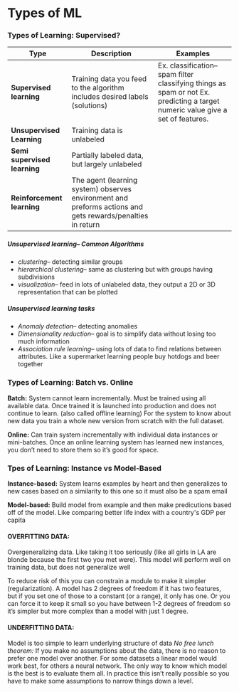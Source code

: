 # Types of ML
### Types of Learning: Supervised?
| Type | Description|Examples |
| --- | --- | --- |
| **Supervised learning** | Training data you feed to the algorithm includes desired labels (solutions) | Ex. classification– spam filter classifying things as spam or not  Ex. predicting a target numeric value give a set of features.
| **Unsupervised Learning** | Training data is unlabeled
| **Semi supervised learning** | Partially labeled data, but largely unlabeled
| **Reinforcement learning** | The agent (learning system) observes environment and preforms actions and gets rewards/penalties in return

##### Unsupervised learning– Common Algorithms
- *clustering*– detecting similar groups
- *hierarchical clustering*– same as clustering but with groups having subdivisions
- *visualization*– feed in lots of unlabeled data, they output a 2D or 3D representation that can be plotted
##### Unsupervised learning tasks
- *Anomaly detection*–  detecting anomalies
- *Dimensionality reduction*– goal is to simplify data without losing too much information
- *Association rule learning*– using lots of data to find relations between attributes. Like a supermarket learning people buy hotdogs and beer together 

### Types of Learning: Batch vs. Online
**Batch:** System cannot learn incrementally. Must be trained using all available data. Once trained it is launched into production and does not continue to learn.
(also called offline learning)
For the system to know about new data you train a whole new version from scratch with the full dataset.

**Online:** Can train system incrementally with individual data instances or mini-batches.
Once an online learning system has learned new instances, you don’t need to store them so it’s good for space. 

### Tpes of Learning: Instance vs Model-Based
**Instance-based:** System learns examples by heart and then generalizes to new cases based on a similarity to this one so it must also be a spam email

**Model-based:** Build model from example and then make predicutions based off of the model. 
Like comparing better life index with a country's GDP per capita


#### OVERFITTING DATA: 
Overgeneralizing data. Like taking it too seriously (like all girls in LA are blonde because the first two you met were). 
This model will perform well on training data, but does not generalize well 

To reduce risk of this you can constrain a module to make it simpler (regularization). 
A model has 2 degrees of freedom if it has two features, but if you set one of those to a constant (or a range), it only has one. 
Or you can force it to keep it small so you have between 1-2 degrees of freedom so it’s simpler but more complex than a model with just 1 degree.
#### UNDERFITTING DATA:
Model is too simple to learn underlying structure of data
*No free lunch theorem:* If you make no assumptions about the data, there is no reason to prefer one model over another. 
For some datasets a linear model would work best, for others a neural network. The only way to know which model is the best is to evaluate them all. In practice this isn’t really possible so you have to make some assumptions to narrow things down a level.
